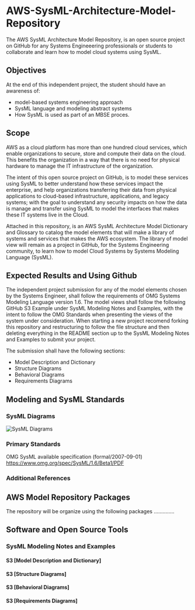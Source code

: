 # AWS-SysML-Architecture-Model-Repository

The AWS SysML Architecture Model Repository, is an open source project on GitHub for any Systems Engineeering professionals or students to collaborate and learn how to model cloud systems using SysML.

## Objectives

At the end of this independent project, the student should have an awareness of:

- model-based systems engineering approach
- SysML language and modeling abstract systems
- How SysML is used as part of an MBSE proces.

## Scope

AWS as a cloud platform has more than one hundred cloud services, which enable organizations to secure, store and compute their data on the cloud. This benefits the organization in a way that there is no need for physical hardware to manage the IT infrastructure of the organization.

The intent of this open source project on GitHub, is to model these services using SysML to better understand how these services impact the enterprise, and help organizations transferring their data from physical applications to cloud-based infrastructure, applications, and legacy systems; with the goal to understand any security impacts on how the data is manage and transfer using SysML to model the interfaces that makes these IT systems live in the Cloud.

Attached in this repository, is an AWS SysML Architecture Model Dictionary and Glossary to catalog the model elements that will make a library of systems and services that makes the AWS ecosystem. The library of model view will remain as a project in GitHub, for the Systems Engineering community, to learn how to model Cloud Systems by Systems Modeling Language (SysML).

## Expected Results and Using Github

The independent project submission for any of the model elements chosen by the Systems Engineer, shall follow the requirements of OMG Systems Modeling Language version 1.6. The model views shall follow the following GitHub S3 Example under SysML Modeling Notes and Examples, with the intent to follow the OMG Standards when presenting the views of the system under consideration. When starting a new project recomend forking this repository and restructuring to follow the file structure and then deleting everything in the README section up to the SysML Modeling Notes and Examples to submit your project.

The submission shall have the following sections:

- Model Description and Dictionary
- Structure Diagrams
- Behavioral Diagrams
- Requirements Diagrams

## Modeling and SysML Standards

### SysML Diagrams

![SysML Diagrams](https://github.com/kentmichae/AWS-Architecture-Model-Repository/blob/main/Views/SysML_Diagrams.svg)

### Primary Standards

OMG SysML available specification (formal/2007-09-01)
https://www.omg.org/spec/SysML/1.6/Beta1/PDF

### Additional References

## AWS Model Repository Packages

The repository will be organize using the following packages ..............

## Software and Open Source Tools

### SysML Modeling Notes and Examples

#### S3 [Model Description and Dictionary]

#### S3 [Structure Diagrams]

#### S3 [Behavioral Diagrams]

#### S3 [Requirements Diagrams]
